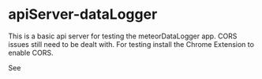 # apiServer-dataLogger

This is a basic api server for testing the meteorDataLogger app.  CORS issues still need to be dealt with.
For testing install the Chrome Extension to enable CORS.

See 
